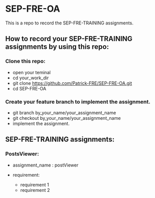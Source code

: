 # SEP-FRE-OA

This is a repo to record the SEP-FRE-TRAINING assignments.

## How to record your SEP-FRE-TRAINING assignments by using this repo:

### Clone this repo:

- open your teminal
- cd your_work_dir
- git clone https://github.com/Patrick-FRE/SEP-FRE-OA.git
- cd SEP-FRE-OA

### Create your feature branch to implement the assignment.

- git branch by_your_name/your_assignment_name
- git checkout by_your_name/your_assignment_name
- implement the assignment.

## SEP-FRE-TRAINING assignments:

### PostsViewer:

* assignment_name 
: postViewer

* requirement:
    * requirement 1
    * requirement 2

